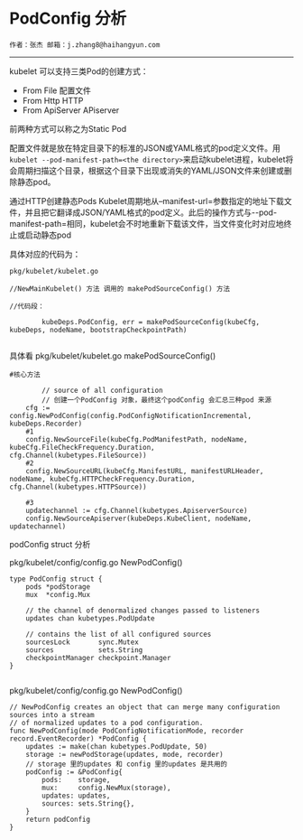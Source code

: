 # PodConfig 分析

```
作者：张杰 邮箱：j.zhang8@haihangyun.com
```

---

kubelet 可以支持三类Pod的创建方式：

* From File    配置文件
* From Http    HTTP
* From ApiServer    APiserver

前两种方式可以称之为Static Pod

配置文件就是放在特定目录下的标准的JSON或YAML格式的pod定义文件。用`kubelet --pod-manifest-path=<the directory>`来启动kubelet进程，kubelet将会周期扫描这个目录，根据这个目录下出现或消失的YAML/JSON文件来创建或删除静态pod。

通过HTTP创建静态Pods Kubelet周期地从–manifest-url=参数指定的地址下载文件，并且把它翻译成JSON/YAML格式的pod定义。此后的操作方式与--pod-manifest-path=相同，kubelet会不时地重新下载该文件，当文件变化时对应地终止或启动静态pod

具体对应的代码为：

```golang
pkg/kubelet/kubelet.go

//NewMainKubelet() 方法 调用的 makePodSourceConfig() 方法

//代码段：

        kubeDeps.PodConfig, err = makePodSourceConfig(kubeCfg, kubeDeps, nodeName, bootstrapCheckpointPath)
  
```

具体看 pkg/kubelet/kubelet.go  makePodSourceConfig\(\)

```golang
#核心方法

        // source of all configuration
        // 创建一个PodConfig 对象，最终这个podConfig 会汇总三种pod 来源
    cfg := config.NewPodConfig(config.PodConfigNotificationIncremental, kubeDeps.Recorder)
    #1
    config.NewSourceFile(kubeCfg.PodManifestPath, nodeName, kubeCfg.FileCheckFrequency.Duration, cfg.Channel(kubetypes.FileSource))
    #2
    config.NewSourceURL(kubeCfg.ManifestURL, manifestURLHeader, nodeName, kubeCfg.HTTPCheckFrequency.Duration, cfg.Channel(kubetypes.HTTPSource))

    #3
    updatechannel := cfg.Channel(kubetypes.ApiserverSource)
    config.NewSourceApiserver(kubeDeps.KubeClient, nodeName, updatechannel)    
```

podConfig struct 分析

pkg/kubelet/config/config.go   NewPodConfig\(\)

```golang
type PodConfig struct {
    pods *podStorage
    mux  *config.Mux

    // the channel of denormalized changes passed to listeners
    updates chan kubetypes.PodUpdate

    // contains the list of all configured sources
    sourcesLock       sync.Mutex
    sources           sets.String
    checkpointManager checkpoint.Manager
}


```

pkg/kubelet/config/config.go   NewPodConfig\(\)

```
// NewPodConfig creates an object that can merge many configuration sources into a stream
// of normalized updates to a pod configuration.
func NewPodConfig(mode PodConfigNotificationMode, recorder record.EventRecorder) *PodConfig {
    updates := make(chan kubetypes.PodUpdate, 50)
    storage := newPodStorage(updates, mode, recorder)
    // storage 里的updates 和 config 里的updates 是共用的
    podConfig := &PodConfig{
        pods:    storage,
        mux:     config.NewMux(storage),
        updates: updates,
        sources: sets.String{},
    }
    return podConfig
}
```



